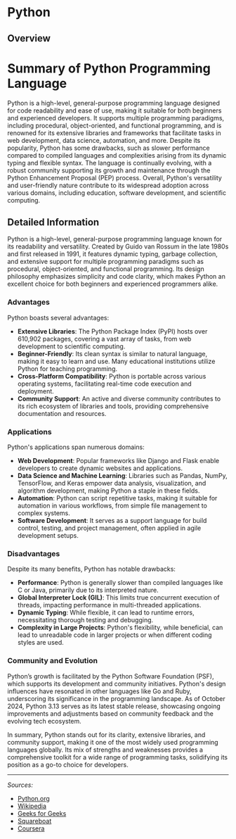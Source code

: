 # Python

## Overview

# Summary of Python Programming Language

Python is a high-level, general-purpose programming language designed for code readability and ease of use, making it suitable for both beginners and experienced developers. It supports multiple programming paradigms, including procedural, object-oriented, and functional programming, and is renowned for its extensive libraries and frameworks that facilitate tasks in web development, data science, automation, and more. Despite its popularity, Python has some drawbacks, such as slower performance compared to compiled languages and complexities arising from its dynamic typing and flexible syntax. The language is continually evolving, with a robust community supporting its growth and maintenance through the Python Enhancement Proposal (PEP) process. Overall, Python's versatility and user-friendly nature contribute to its widespread adoption across various domains, including education, software development, and scientific computing.

## Detailed Information

Python is a high-level, general-purpose programming language known for its readability and versatility. Created by Guido van Rossum in the late 1980s and first released in 1991, it features dynamic typing, garbage collection, and extensive support for multiple programming paradigms such as procedural, object-oriented, and functional programming. Its design philosophy emphasizes simplicity and code clarity, which makes Python an excellent choice for both beginners and experienced programmers alike.

### Advantages
Python boasts several advantages:
- **Extensive Libraries**: The Python Package Index (PyPI) hosts over 610,902 packages, covering a vast array of tasks, from web development to scientific computing.
- **Beginner-Friendly**: Its clean syntax is similar to natural language, making it easy to learn and use. Many educational institutions utilize Python for teaching programming.
- **Cross-Platform Compatibility**: Python is portable across various operating systems, facilitating real-time code execution and deployment.
- **Community Support**: An active and diverse community contributes to its rich ecosystem of libraries and tools, providing comprehensive documentation and resources.

### Applications
Python's applications span numerous domains:
- **Web Development**: Popular frameworks like Django and Flask enable developers to create dynamic websites and applications.
- **Data Science and Machine Learning**: Libraries such as Pandas, NumPy, TensorFlow, and Keras empower data analysis, visualization, and algorithm development, making Python a staple in these fields.
- **Automation**: Python can script repetitive tasks, making it suitable for automation in various workflows, from simple file management to complex systems.
- **Software Development**: It serves as a support language for build control, testing, and project management, often applied in agile development setups.

### Disadvantages
Despite its many benefits, Python has notable drawbacks:
- **Performance**: Python is generally slower than compiled languages like C or Java, primarily due to its interpreted nature.
- **Global Interpreter Lock (GIL)**: This limits true concurrent execution of threads, impacting performance in multi-threaded applications.
- **Dynamic Typing**: While flexible, it can lead to runtime errors, necessitating thorough testing and debugging.
- **Complexity in Large Projects**: Python's flexibility, while beneficial, can lead to unreadable code in larger projects or when different coding styles are used.

### Community and Evolution
Python’s growth is facilitated by the Python Software Foundation (PSF), which supports its development and community initiatives. Python's design influences have resonated in other languages like Go and Ruby, underscoring its significance in the programming landscape. As of October 2024, Python 3.13 serves as its latest stable release, showcasing ongoing improvements and adjustments based on community feedback and the evolving tech ecosystem.

In summary, Python stands out for its clarity, extensive libraries, and community support, making it one of the most widely used programming languages globally. Its mix of strengths and weaknesses provides a comprehensive toolkit for a wide range of programming tasks, solidifying its position as a go-to choice for developers.

---

*Sources:*

- [Python.org](https://www.python.org/)
- [Wikipedia](https://en.wikipedia.org/wiki/Python_(programming_language))
- [Geeks for Geeks](https://www.geeksforgeeks.org/python-language-advantages-applications/)
- [Squareboat](https://squareboat.com/blog/advantages-and-disadvantages-of-python)
- [Coursera](https://www.coursera.org/articles/what-is-python-used-for-a-beginners-guide-to-using-python)

